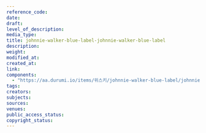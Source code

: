 ```yaml
---
reference_code: 
date: 
draft: 
level_of_description: 
media_type: 
title: johnnie-walker-blue-label-johnnie-walker-blue-label 
description: 
weight: 
modified_at: 
created_at: 
link: 
components: 
  - "https://aa.durumi.io/items/위스키/johnnie-walker-blue-label/johnnie-walker-blue-label.jpg"
tags: 
creators: 
subjects: 
sources: 
venues: 
public_access_status: 
copyright_status: 
---
```

